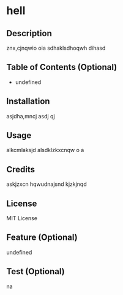 
  # hell

  ## Description 

  znx,cjnqwio oia sdhaklsdhoqwh dihasd 

  ## Table of Contents (Optional)

  * undefined


  ## Installation

  asjdha,mncj asdj qj

  ## Usage 

  alkcmlaksjd alsdklzkxcnqw o a

  ## Credits

  askjzxcn hqwudnajsnd kjzkjnqd 


  ## License

  MIT License

  ## Feature (Optional)

  undefined

  ## Test (Optional)

  na
  